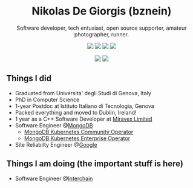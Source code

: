 <div align="center">
  
# Nikolas De Giorgis (bznein)
Software developer, tech entusiast, open source supporter, amateur photographer, runner.

[![](https://img.shields.io/badge/-Linkedin-informational?style=for-the-badge&logo=linkedin&logoColor=white&color=2867B2)](https://www.linkedin.com/in/nikolas-de-giorgis/)
[![](https://img.shields.io/badge/-Telegram-informational?style=for-the-badge&logo=telegram&logoColor=white&color=0088cc)](https://t.me/bznein)
[![](https://img.shields.io/badge/-bznein-black?logo=strava&style=for-the-badge)](https://www.strava.com/athletes/39973540)
[![](https://img.shields.io/badge/-bznein-black?logo=lichess&style=for-the-badge)](https://lichess.org/@/bznein)

[![](https://img.shields.io/badge/-MongoDB-black?style=plastic&logo=MongoDB)](https://www.mongodb.com/)
[![](https://img.shields.io/badge/Emacs-27.1-black?logo=spacemacs&style=plastic)](https://github.com/hlissner/doom-emacs)
</div>

## Things I did
- Graduated from Universita' degli Studi di Genova, Italy
- PhD in Computer Science
- 1-year Postdoc at Istituto Italiano di Tecnologia, Genova
- Packed everything and moved to Dublin, Ireland!
- 1 year as a C++ Software Developer at [Miravex Limited](http://miravex.com/)
- Software Engineer @[MongoDB](https://www.mongodb.com/)
  - [MongoDB Kubernetes Community Operator](https://github.com/mongodb/mongodb-kubernetes-operator)
  - [MongoDB Kubernetes Enterprise Operator](https://github.com/mongodb/mongodb-enterprise-kubernetes)
- Site Reliabilty Engineer @[Google](https://www.google.com)

## Things I am doing (the important stuff is here)
- Software Engineer @[Interchain](https://www.interchain.io)

 
